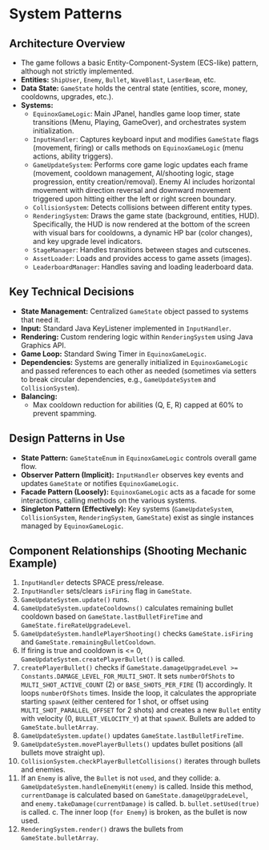 # System Patterns

## Architecture Overview
- The game follows a basic Entity-Component-System (ECS-like) pattern, although not strictly implemented.
- **Entities:** `ShipUser`, `Enemy`, `Bullet`, `WaveBlast`, `LaserBeam`, etc.
- **Data State:** `GameState` holds the central state (entities, score, money, cooldowns, upgrades, etc.).
- **Systems:** 
    - `EquinoxGameLogic`: Main JPanel, handles game loop timer, state transitions (Menu, Playing, GameOver), and orchestrates system initialization.
    - `InputHandler`: Captures keyboard input and modifies `GameState` flags (movement, firing) or calls methods on `EquinoxGameLogic` (menu actions, ability triggers).
    - `GameUpdateSystem`: Performs core game logic updates each frame (movement, cooldown management, AI/shooting logic, stage progression, entity creation/removal). Enemy AI includes horizontal movement with direction reversal and downward movement triggered upon hitting either the left or right screen boundary.
    - `CollisionSystem`: Detects collisions between different entity types.
    - `RenderingSystem`: Draws the game state (background, entities, HUD). Specifically, the HUD is now rendered at the bottom of the screen with visual bars for cooldowns, a dynamic HP bar (color changes), and key upgrade level indicators.
    - `StageManager`: Handles transitions between stages and cutscenes.
    - `AssetLoader`: Loads and provides access to game assets (images).
    - `LeaderboardManager`: Handles saving and loading leaderboard data.

## Key Technical Decisions
- **State Management:** Centralized `GameState` object passed to systems that need it.
- **Input:** Standard Java KeyListener implemented in `InputHandler`.
- **Rendering:** Custom rendering logic within `RenderingSystem` using Java Graphics API.
- **Game Loop:** Standard Swing Timer in `EquinoxGameLogic`.
- **Dependencies:** Systems are generally initialized in `EquinoxGameLogic` and passed references to each other as needed (sometimes via setters to break circular dependencies, e.g., `GameUpdateSystem` and `CollisionSystem`).
- **Balancing:**
    - Max cooldown reduction for abilities (Q, E, R) capped at 60% to prevent spamming.

## Design Patterns in Use
- **State Pattern:** `GameStateEnum` in `EquinoxGameLogic` controls overall game flow.
- **Observer Pattern (Implicit):** `InputHandler` observes key events and updates `GameState` or notifies `EquinoxGameLogic`.
- **Facade Pattern (Loosely):** `EquinoxGameLogic` acts as a facade for some interactions, calling methods on the various systems.
- **Singleton Pattern (Effectively):** Key systems (`GameUpdateSystem`, `CollisionSystem`, `RenderingSystem`, `GameState`) exist as single instances managed by `EquinoxGameLogic`.

## Component Relationships (Shooting Mechanic Example)
1.  `InputHandler` detects SPACE press/release.
2.  `InputHandler` sets/clears `isFiring` flag in `GameState`.
3.  `GameUpdateSystem.update()` runs.
4.  `GameUpdateSystem.updateCooldowns()` calculates remaining bullet cooldown based on `GameState.lastBulletFireTime` and `GameState.fireRateUpgradeLevel`.
5.  `GameUpdateSystem.handlePlayerShooting()` checks `GameState.isFiring` and `GameState.remainingBulletCooldown`.
6.  If firing is true and cooldown is <= 0, `GameUpdateSystem.createPlayerBullet()` is called.
7.  `createPlayerBullet()` checks if `GameState.damageUpgradeLevel >= Constants.DAMAGE_LEVEL_FOR_MULTI_SHOT`. It sets `numberOfShots` to `MULTI_SHOT_ACTIVE_COUNT` (2) or `BASE_SHOTS_PER_FIRE` (1) accordingly. It loops `numberOfShots` times. Inside the loop, it calculates the appropriate starting `spawnX` (either centered for 1 shot, or offset using `MULTI_SHOT_PARALLEL_OFFSET` for 2 shots) and creates a new `Bullet` entity with velocity (0, `BULLET_VELOCITY_Y`) at that `spawnX`. Bullets are added to `GameState.bulletArray`.
8.  `GameUpdateSystem.update()` updates `GameState.lastBulletFireTime`.
9.  `GameUpdateSystem.movePlayerBullets()` updates bullet positions (all bullets move straight up).
10. `CollisionSystem.checkPlayerBulletCollisions()` iterates through bullets and enemies.
11. If an `Enemy` is alive, the `Bullet` is not `used`, and they collide:
    a. `GameUpdateSystem.handleEnemyHit(enemy)` is called. Inside this method, `currentDamage` is calculated based on `GameState.damageUpgradeLevel`, and `enemy.takeDamage(currentDamage)` is called.
    b. `bullet.setUsed(true)` is called.
    c. The inner loop (`for Enemy`) is broken, as the bullet is now used.
12. `RenderingSystem.render()` draws the bullets from `GameState.bulletArray`. 